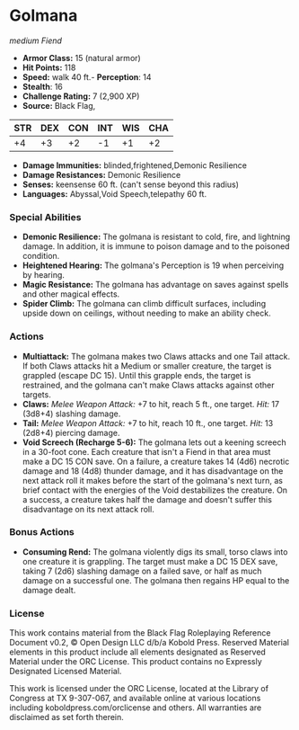 # Golmana

*medium* *Fiend*

- **Armor Class:** 15 (natural armor)
- **Hit Points:** 118 
- **Speed:** walk 40 ft.- **Perception**: 14
- **Stealth**: 16
- **Challenge Rating:** 7 (2,900 XP)
- **Source:** Black Flag,

| STR | DEX | CON | INT | WIS | CHA |
| --- | --- | --- | --- | --- | --- |
| +4 | +3 | +2 | -1 | +1 | +2 |

- **Damage Immunities:** blinded,frightened,Demonic Resilience
- **Damage Resistances:** Demonic Resilience
- **Senses:** keensense 60 ft. (can't sense beyond this radius)
- **Languages:** Abyssal,Void Speech,telepathy 60 ft.

### Special Abilities

- **Demonic Resilience:** The golmana is resistant to cold, fire, and lightning damage. In addition, it is immune to poison damage and to the poisoned condition.
- **Heightened Hearing:** The golmana's Perception is 19 when perceiving by hearing.
- **Magic Resistance:** The golmana has advantage on saves against spells and other magical effects.
- **Spider Climb:** The golmana can climb difficult surfaces, including upside down on ceilings, without needing to make an ability check.

### Actions

- **Multiattack:** The golmana makes two Claws attacks and one Tail attack. If both Claws attacks hit a Medium or smaller creature, the target is grappled (escape DC 15). Until this grapple ends, the target is restrained, and the golmana can't make Claws attacks against other targets.
- **Claws:** _Melee Weapon Attack:_ +7 to hit, reach 5 ft., one target. _Hit:_ 17 (3d8+4) slashing damage.
- **Tail:** _Melee Weapon Attack:_ +7 to hit, reach 10 ft., one target. _Hit:_ 13 (2d8+4) piercing damage.
- **Void Screech (Recharge 5-6):** The golmana lets out a keening screech in a 30-foot cone. Each creature that isn't a Fiend in that area must make a DC 15 CON save. On a failure, a creature takes 14 (4d6) necrotic damage and 18 (4d8) thunder damage, and it has disadvantage on the next attack roll it makes before the start of the golmana's next turn, as brief contact with the energies of the Void destabilizes the creature. On a success, a creature takes half the damage and doesn't suffer this disadvantage on its next attack roll.

### Bonus Actions

- **Consuming Rend:** The golmana violently digs its small, torso claws into one creature it is grappling. The target must make a DC 15 DEX save, taking 7 (2d6) slashing damage on a failed save, or half as much damage on a successful one. The golmana then regains HP equal to the damage dealt.


### License

This work contains material from the Black Flag Roleplaying Reference Document v0.2, © Open Design LLC d/b/a Kobold Press. Reserved Material elements in this product include all elements designated as Reserved Material under the ORC License. This product contains no Expressly Designated Licensed Material.

This work is licensed under the ORC License, located at the Library of Congress at TX 9-307-067, and available online at various locations including koboldpress.com/orclicense and others. All warranties are disclaimed as set forth therein.
